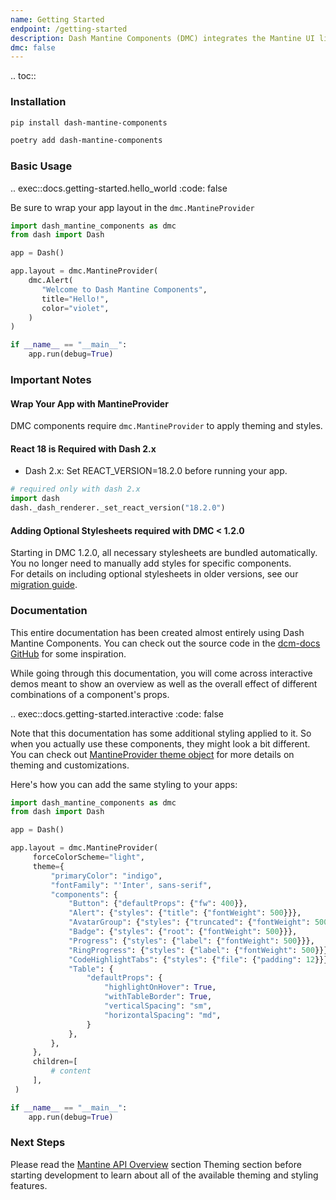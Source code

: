 ```yaml
---
name: Getting Started
endpoint: /getting-started
description: Dash Mantine Components (DMC) integrates the Mantine UI library with Dash, making it easy to create modern, responsive, and highly customizable applications—right out of the box.
dmc: false
---
```


.. toc::


### Installation

```bash
pip install dash-mantine-components
```

```bash
poetry add dash-mantine-components
```

### Basic Usage

.. exec::docs.getting-started.hello_world
   :code: false

Be sure to wrap your app layout in the `dmc.MantineProvider`


```python
import dash_mantine_components as dmc
from dash import Dash

app = Dash()

app.layout = dmc.MantineProvider(
    dmc.Alert(
       "Welcome to Dash Mantine Components",
       title="Hello!",
       color="violet",
    )
)

if __name__ == "__main__":
    app.run(debug=True)
```


### Important Notes 

#### Wrap Your App with MantineProvider
DMC components require `dmc.MantineProvider` to apply theming and styles.

#### React 18 is Required with Dash 2.x
- Dash 2.x: Set REACT_VERSION=18.2.0 before running your app.

```python
# required only with dash 2.x
import dash
dash._dash_renderer._set_react_version("18.2.0")
```


#### Adding Optional Stylesheets required with DMC < 1.2.0 

Starting in DMC 1.2.0, all necessary stylesheets are bundled automatically. You no longer need to manually add styles for specific components.  
For details on including optional stylesheets in older versions, see our [migration guide](/migration).

### Documentation

This entire documentation has been created almost entirely using Dash Mantine Components. You can check out the source
code in the [dcm-docs GitHub](https://github.com/snehilvj/dmc-docs) for some inspiration.

While going through this documentation, you will come across interactive demos meant to show an overview as well as the overall effect of different combinations of a component's props.

.. exec::docs.getting-started.interactive
   :code: false

Note that this documentation has some additional styling applied to it. So when you actually use these components, they 
might look a bit different. You can check out [MantineProvider theme object](/theme-object) for more details on
theming and customizations.

Here's how you can add the same styling to your apps:

```python
import dash_mantine_components as dmc
from dash import Dash

app = Dash()

app.layout = dmc.MantineProvider(
     forceColorScheme="light",
     theme={
         "primaryColor": "indigo",
         "fontFamily": "'Inter', sans-serif",
         "components": {
             "Button": {"defaultProps": {"fw": 400}},
             "Alert": {"styles": {"title": {"fontWeight": 500}}},
             "AvatarGroup": {"styles": {"truncated": {"fontWeight": 500}}},
             "Badge": {"styles": {"root": {"fontWeight": 500}}},
             "Progress": {"styles": {"label": {"fontWeight": 500}}},
             "RingProgress": {"styles": {"label": {"fontWeight": 500}}},
             "CodeHighlightTabs": {"styles": {"file": {"padding": 12}}},
             "Table": {
                 "defaultProps": {
                     "highlightOnHover": True,
                     "withTableBorder": True,
                     "verticalSpacing": "sm",
                     "horizontalSpacing": "md",
                 }
             },
         },
     },
     children=[
         # content
     ],
 )

if __name__ == "__main__":
    app.run(debug=True)
```

### Next Steps

Please read the [Mantine API Overview](/mantine-api) section Theming section before starting development to learn about all of the
available theming and styling features.


